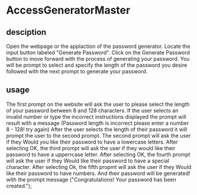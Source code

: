 # AccessGeneratorMaster

## desciption

Open the webpage or the applaction of the password generator.
Locate the input button labeled "Generate Password".
Click on the Generate Password button to move forward with the process of generating your password.
You will be prompt to select and specify the length of the password you desire followed with the next prompt to generate your password.

## usage

The first prompt on the website will ask the user to please select the length of your password between 8 and 128 characters.
If the user selects an invalid number or type the incorrect instructions displayed the prompt will result with a message (Password length is incorrect please enter a number 8 - 128! try again)
After the user selects the length of their password it will prompt the user to the second prompt.
The second prompt will ask the user if they Would you like their password to have a lowercase letters.
After selecting OK, the third prompt will ask the user if they would like their password to have a upperrcase letter.
After selecting OK, the fourth prompt will ask the user if they Would like their password to have a special character.
After selecting Ok, the fifth propmt will ask the user if they Would like their password to have numbers.
And their password will be generated! with the prompt message ("Congratulations! Your password has been created.");

